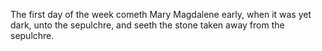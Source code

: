 The first day of the week cometh Mary Magdalene early, when it was yet dark, unto the sepulchre, and seeth the stone taken away from the sepulchre.
